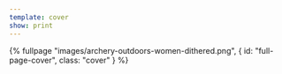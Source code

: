 ```yaml
---
template: cover
show: print
---
```



{% fullpage "images/archery-outdoors-women-dithered.png", { 
  id: "full-page-cover",
  class: "cover"
} %}





